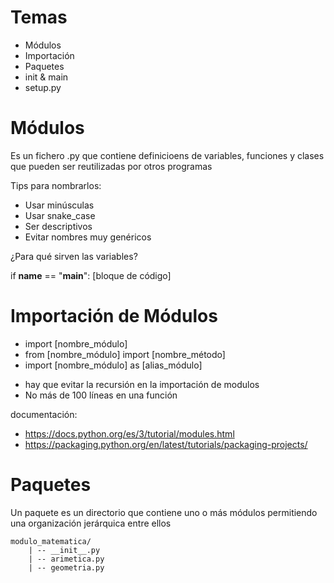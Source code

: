 # Temas 
* Módulos
* Importación
* Paquetes
* init & main
* setup.py

# Módulos
Es un fichero .py que contiene definicioens de variables, funciones y clases que pueden ser reutilizadas por otros programas

Tips para nombrarlos:
* Usar minúsculas
* Usar snake_case
* Ser descriptivos
* Evitar nombres muy genéricos

¿Para qué sirven las variables?

if __name__ == "__main__":
    [bloque de código]

# Importación de Módulos

* import [nombre_módulo]
* from [nombre_módulo] import [nombre_método]
* import [nombre_módulo] as [alias_módulo]

- hay que evitar la recursión en la importación de modulos
- No más de 100 líneas en una función

documentación:
* https://docs.python.org/es/3/tutorial/modules.html
* https://packaging.python.org/en/latest/tutorials/packaging-projects/

# Paquetes 

Un paquete es un directorio que contiene uno o más módulos permitiendo una organización jerárquica entre ellos

```
modulo_matematica/
    | -- __init__.py
    | -- arimetica.py
    | -- geometria.py
```
